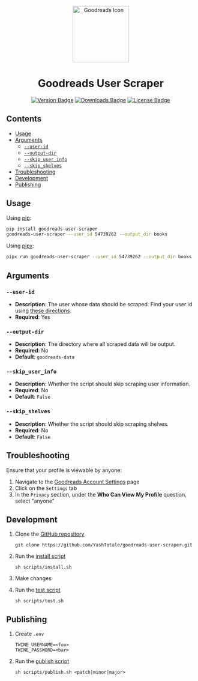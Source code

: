 <p align="center"><img alt="Goodreads Icon" width="150" src="https://raw.githubusercontent.com/YashTotale/goodreads-user-scraper/main/static/goodreads-icon.png"></img></p>

<h1 align="center">Goodreads User Scraper</h1>

<p align="center">
<a href="https://pypi.org/project/goodreads-user-scraper/"><img alt="Version Badge" src="https://img.shields.io/pypi/v/goodreads-user-scraper?style=flat-square&labelColor=000000&logo=pypi&logoColor=FFFFFF&label=Version"></img></a>
<a href="https://pypi.org/project/goodreads-user-scraper/"><img alt="Downloads Badge" src="https://img.shields.io/pypi/dm/goodreads-user-scraper?style=flat-square&labelColor=000000&logo=pypi&logoColor=FFFFFF&label=Downloads"></img></a>
<a href="https://github.com/YashTotale/goodreads-user-scraper/blob/main/LICENSE.md"><img alt="License Badge" src="https://img.shields.io/pypi/l/goodreads-user-scraper?style=flat-square&labelColor=000000&label=License"></img></a>
</p>

## Contents <!-- omit in toc -->

- [Usage](#usage)
- [Arguments](#arguments)
  - [`--user-id`](#--user-id)
  - [`--output-dir`](#--output-dir)
  - [`--skip_user_info`](#--skip_user_info)
  - [`--skip_shelves`](#--skip_shelves)
- [Troubleshooting](#troubleshooting)
- [Development](#development)
- [Publishing](#publishing)

## Usage

Using [pip](https://pypi.org/project/pip/):

```bash
pip install goodreads-user-scraper
goodreads-user-scraper --user_id 54739262 --output_dir books
```

Using [pipx](https://pypi.org/project/pipx/):

```bash
pipx run goodreads-user-scraper --user_id 54739262 --output_dir books
```

## Arguments

### `--user-id`

- **Description**: The user whose data should be scraped. Find your user id using [these directions](https://help.goodreads.com/s/article/Where-can-I-find-my-user-ID).
- **Required**: Yes

### `--output-dir`

- **Description**: The directory where all scraped data will be output.
- **Required**: No
- **Default**: `goodreads-data`

### `--skip_user_info`

- **Description**: Whether the script should skip scraping user information.
- **Required**: No
- **Default**: `False`

### `--skip_shelves`

- **Description**: Whether the script should skip scraping shelves.
- **Required**: No
- **Default**: `False`

## Troubleshooting

Ensure that your profile is viewable by anyone:

1. Navigate to the [Goodreads Account Settings](https://www.goodreads.com/user/edit) page
2. Click on the `Settings` tab
3. In the `Privacy` section, under the **Who Can View My Profile** question, select "anyone"

## Development

1. Clone the [GitHub repository](https://github.com/YashTotale/goodreads-user-scraper)

   ```shell
   git clone https://github.com/YashTotale/goodreads-user-scraper.git
   ```

2. Run the [install script](/scripts/install.sh)

   ```shell
   sh scripts/install.sh
   ```

3. Make changes

4. Run the [test script](/scripts/test.sh)

   ```shell
   sh scripts/test.sh
   ```

## Publishing

1. Create `.env`

   ```text
   TWINE_USERNAME=<foo>
   TWINE_PASSWORD=<bar>
   ```

2. Run the [publish script](/scripts/publish.sh)

   ```shell
   sh scripts/publish.sh <patch|minor|major>
   ```

